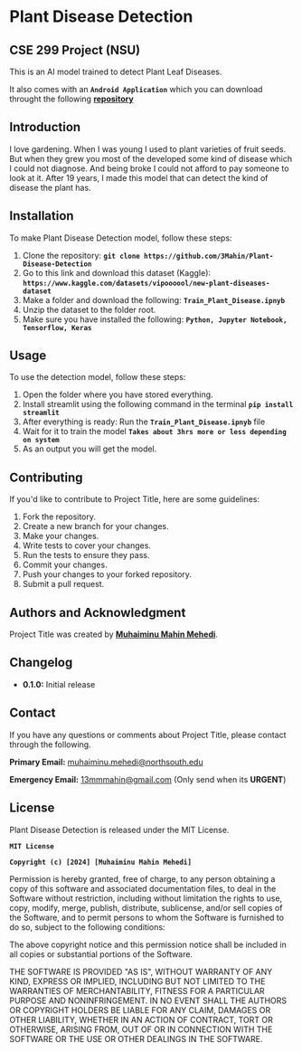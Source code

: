 # **Plant Disease Detection**

## **CSE 299 Project (NSU)**

This is an AI model trained to detect Plant Leaf Diseases.

It also comes with an **`Android Application`** which you can download throught the following **[repository](https://github.com/3Mahin/Plant-Disease-Detection-App)**

## **Introduction**

I love gardening. When I was young I used to plant varieties of fruit seeds. But when they grew you most of the developed some kind of disease which I could not diagnose. And being broke I could not afford to pay someone to look at it. After 19 years, I made this model that can detect the kind of disease the plant has.

## **Installation**

To make Plant Disease Detection model, follow these steps:

1. Clone the repository: **`git clone https://github.com/3Mahin/Plant-Disease-Detection`**
2. Go to this link and download this dataset (Kaggle): **`https://www.kaggle.com/datasets/vipoooool/new-plant-diseases-dataset`**
3. Make a folder and download the following: **`Train_Plant_Disease.ipnyb`**
4. Unzip the dataset to the folder root.
5. Make sure you have installed the following: **`Python, Jupyter Notebook, Tensorflow, Keras`**

## **Usage**

To use the detection model, follow these steps:

1. Open the folder where you have stored everything.
2. Install streamlit using the following command in the terminal **`pip install streamlit`**
3. After everything is ready: Run the **`Train_Plant_Disease.ipnyb`** file
4. Wait for it to train the model **`Takes about 3hrs more or less depending on system`**
5. As an output you will get the model.

## **Contributing**

If you'd like to contribute to Project Title, here are some guidelines:

1. Fork the repository.
2. Create a new branch for your changes.
3. Make your changes.
4. Write tests to cover your changes.
5. Run the tests to ensure they pass.
6. Commit your changes.
7. Push your changes to your forked repository.
8. Submit a pull request.

## **Authors and Acknowledgment**

Project Title was created by **[Muhaiminu Mahin Mehedi](https://github.com/3Mahin)**.

## **Changelog**

- **0.1.0:** Initial release

## **Contact**

If you have any questions or comments about Project Title, please contact through the following.

**Primary Email:** muhaiminu.mehedi@northsouth.edu

**Emergency Email:** 13mmmahin@gmail.com (Only send when its **URGENT**)

## **License**

Plant Disease Detection is released under the MIT License.

**`MIT License`**

**`Copyright (c) [2024] [Muhaiminu Mahin Mehedi]`**

Permission is hereby granted, free of charge, to any person obtaining a copy
of this software and associated documentation files, to deal
in the Software without restriction, including without limitation the rights
to use, copy, modify, merge, publish, distribute, sublicense, and/or sell
copies of the Software, and to permit persons to whom the Software is
furnished to do so, subject to the following conditions:

The above copyright notice and this permission notice shall be included in all
copies or substantial portions of the Software.

THE SOFTWARE IS PROVIDED "AS IS", WITHOUT WARRANTY OF ANY KIND, EXPRESS OR
IMPLIED, INCLUDING BUT NOT LIMITED TO THE WARRANTIES OF MERCHANTABILITY,
FITNESS FOR A PARTICULAR PURPOSE AND NONINFRINGEMENT. IN NO EVENT SHALL THE
AUTHORS OR COPYRIGHT HOLDERS BE LIABLE FOR ANY CLAIM, DAMAGES OR OTHER
LIABILITY, WHETHER IN AN ACTION OF CONTRACT, TORT OR OTHERWISE, ARISING FROM,
OUT OF OR IN CONNECTION WITH THE SOFTWARE OR THE USE OR OTHER DEALINGS IN THE
SOFTWARE.



